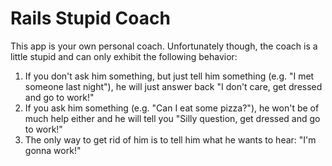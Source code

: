 # Rails Stupid Coach

This app is your own personal coach. Unfortunately though, the coach is a little stupid and can only exhibit the following behavior:

1. If you don't ask him something, but just tell him something (e.g. "I met someone last night"), he will just answer back "I don't care, get dressed and go to work!"
2. If you ask him something (e.g. "Can I eat some pizza?"), he won't be of much help either and he will tell you "Silly question, get dressed and go to work!"
3. The only way to get rid of him is to tell him what he wants to hear: "I'm gonna work!"
